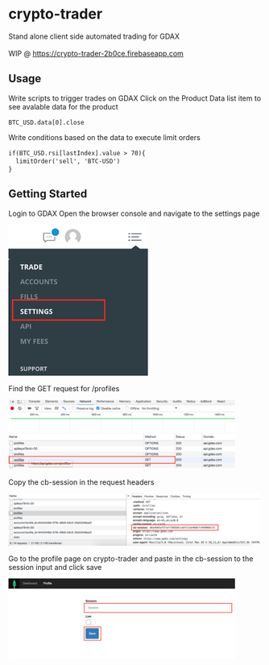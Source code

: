 # crypto-trader

Stand alone client side automated trading for GDAX
</br>
</br>
WIP @ https://crypto-trader-2b0ce.firebaseapp.com


## Usage

Write scripts to trigger trades on GDAX
Click on the Product Data list item to see avalable data for the product 
```
BTC_USD.data[0].close
```

Write conditions based on the data to execute limit orders 

```
if(BTC_USD.rsi[lastIndex].value > 70){
  limitOrder('sell', 'BTC-USD')
}
```

## Getting Started

Login to GDAX
Open the browser console and navigate to the settings page

<img src="/public/step1.png" height="300">

Find the GET request for /profiles

<img src="/public/step2.png" width="450">

Copy the cb-session in the request headers

<img src="/public/step3.png" width="500">

Go to the profile page on crypto-trader and paste in the cb-session to the session input and click save

<img src="/public/step4.png" width="450">

